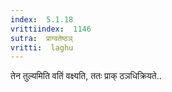 ```yaml
---
index:  5.1.18
vrittiindex:  1146
sutra:  प्राग्वतेष्ठञ्
vritti:  laghu 
---
```


तेन तुल्यमिति वतिं वक्ष्यति, ततः प्राक् ठञधिक्रियते..

